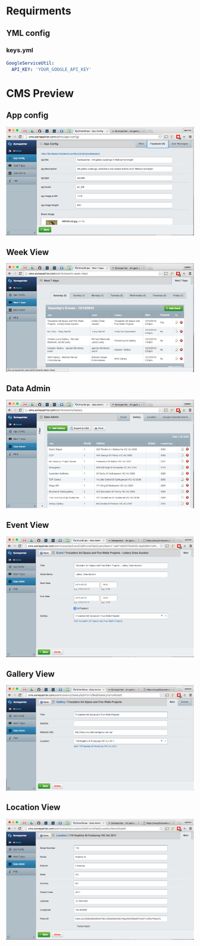 # Requirments
## YML config
### keys.yml
```yml
GoogleServiceUtil:
  API_KEY: 'YOUR_GOOGLE_API_KEY'
```

# CMS Preview
## App config
![App Config](docs/en/_images/admin-config.png)
## Week View
![Week View](docs/en/_images/admin-weekview.png)
## Data Admin
![Data Admin](docs/en/_images/admin-data.png)
## Event View
![Data Admin](docs/en/_images/admin-event.png)
## Gallery View
![Data Admin](docs/en/_images/admin-gallery.png)
## Location View
![Data Admin](docs/en/_images/admin-location.png)
